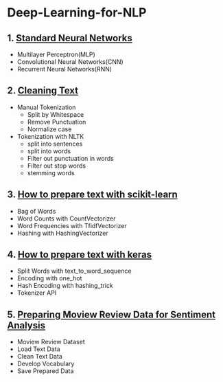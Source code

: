 # Deep-Learning-for-NLP

## 1. [Standard Neural Networks](https://github.com/kuluruvineeth/Deep-Learning-for-NLP/blob/main/Standard%20Network%20Models.ipynb)
   * Multilayer Perceptron(MLP)
   * Convolutional Neural Networks(CNN)
   * Recurrent Neural Networks(RNN) 

## 2. [Cleaning Text](https://github.com/kuluruvineeth/Deep-Learning-for-NLP/blob/main/Cleaning%20Text%20Manually%20and%20with%20NLTK.ipynb)
   * Manual Tokenization
      * Split by Whitespace
      * Remove Punctuation
      * Normalize case
   * Tokenization with NLTK
      * split into sentences
      * split into words
      * Filter out punctuation in words
      * Filter out stop words
      * stemming words 

## 3. [How to prepare text with scikit-learn](https://github.com/kuluruvineeth/Deep-Learning-for-NLP/blob/main/How%20to%20Prepare%20Text%20Data%20with%20Scikit-Learn.ipynb)
   * Bag of Words
   * Word Counts with CountVectorizer
   * Word Frequencies with TfidfVectorizer
   * Hashing with HashingVectorizer

## 4. [How to prepare text with keras](https://github.com/kuluruvineeth/Deep-Learning-for-NLP/blob/main/How%20to%20prepare%20text%20data%20with%20keras.ipynb)
   * Split Words with text_to_word_sequence
   * Encoding with one_hot
   * Hash Encoding with hashing_trick
   * Tokenizer API

## 5. [Preparing Moview Review Data for Sentiment Analysis](https://github.com/kuluruvineeth/Deep-Learning-for-NLP/blob/main/Movie%20Review%20Data%20for%20Sentiment%20Analysis%20using%20BOW%20model.ipynb)
   * Moview Review Dataset
   * Load Text Data
   * Clean Text Data
   * Develop Vocabulary
   * Save Prepared Data 
